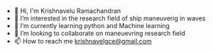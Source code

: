 - 👋 Hi, I'm Krishnavelu Ramachandran
- 👀 I’m interested in the research field of ship maneuverig in waves
- 🌱 I’m currently learning python and Machine learning
- 💞️ I’m looking to collaborate on maneuevring research field
- 📫 How to reach me krishnavelgce@gmail.com

<!---
RKrishnaIITM/RKrishnaIITM is a ✨ special ✨ repository because its `README.md` (this file) appears on your GitHub profile.
You can click the Preview link to take a look at your changes.
--->

